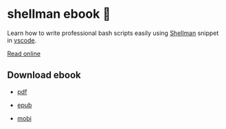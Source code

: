 # shellman ebook :orange_book:

Learn how to write professional bash scripts easily using [Shellman](https://marketplace.visualstudio.com/items?itemName=Remisa.shellman) snippet in  [vscode](https://code.visualstudio.com/).

[Read online](https://leanpub.com/shellman/read_full?preview=true)

## Download ebook

- [pdf](https://github.com/remisa-yousefvand/shellman-ebook/files/2732283/shellman-2019-01-07.pdf.zip)

- [epub](https://github.com/remisa-yousefvand/shellman-ebook/files/2732289/shellman-2019-01-07.epub.zip)

- [mobi](https://github.com/remisa-yousefvand/shellman-ebook/files/2732290/shellman-2019-01-07.mobi.zip)
